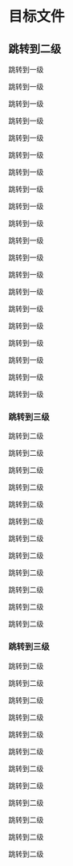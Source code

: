 # 目标文件

## 跳转到二级

跳转到一级

跳转到一级

跳转到一级

跳转到一级

跳转到一级

跳转到一级

跳转到一级

跳转到一级

跳转到一级

跳转到一级

跳转到一级

跳转到一级

跳转到一级

跳转到一级

跳转到一级

跳转到一级

跳转到一级

跳转到一级

跳转到一级

跳转到一级
### 跳转到三级

跳转到二级

跳转到二级

跳转到二级

跳转到二级

跳转到二级

跳转到二级

跳转到二级

跳转到二级

跳转到二级

跳转到二级

跳转到二级

跳转到二级

### 跳转到三级

跳转到二级

跳转到二级

跳转到二级

跳转到二级

跳转到二级

跳转到二级

跳转到二级

跳转到二级

跳转到二级

跳转到二级

跳转到二级

跳转到二级